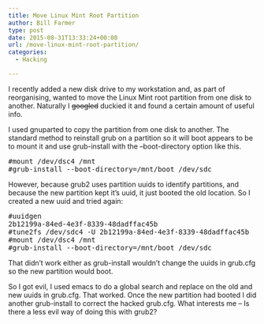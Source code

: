 ```yaml
---
title: Move Linux Mint Root Partition
author: Bill Farmer
type: post
date: 2015-08-31T13:33:24+00:00
url: /move-linux-mint-root-partition/
categories:
  - Hacking

---
```

I recently added a new disk drive to my workstation and, as part of reorganising, wanted to move the Linux Mint root partition from one disk to another. Naturally I <del>googled</del> duckied it and found a certain amount of useful info.

I used gnuparted to copy the partition from one disk to another. The standard method to reinstall grub on a partition so it will boot appears to be to mount it and use grub-install with the &#8211;boot-directory option like this.

<pre>#mount /dev/dsc4 /mnt
#grub-install --boot-directory=/mnt/boot /dev/sdc
</pre>

However, because grub2 uses partition uuids to identify partitions, and because the new partition kept it&#8217;s uuid, it just booted the old location. So I created a new uuid and tried again:

<pre>#uuidgen
2b12199a-84ed-4e3f-8339-48dadffac45b
#tune2fs /dev/sdc4 -U 2b12199a-84ed-4e3f-8339-48dadffac45b
#mount /dev/dsc4 /mnt
#grub-install --boot-directory=/mnt/boot /dev/sdc
</pre>

That didn&#8217;t work either as grub-install wouldn&#8217;t change the uuids in grub.cfg so the new partition would boot.

So I got evil, I used emacs to do a global search and replace on the old and new uuids in grub.cfg. That worked. Once the new partition had booted I did another grub-install to correct the hacked grub.cfg. What interests me &#8211; Is there a less evil way of doing this with grub2?